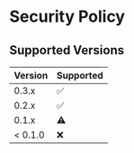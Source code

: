 # Security Policy

## Supported Versions

| Version | Supported          |
| ------- | ------------------ |
| 0.3.x   | :white_check_mark: |
| 0.2.x   | :white_check_mark: |
| 0.1.x   | ⚠️ |
| < 0.1.0   | :x: |
